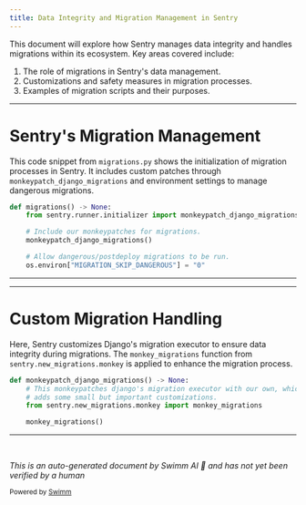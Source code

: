 ```yaml
---
title: Data Integrity and Migration Management in Sentry
---
```

This document will explore how Sentry manages data integrity and handles migrations within its ecosystem. Key areas covered include:

1. The role of migrations in Sentry's data management.
2. Customizations and safety measures in migration processes.
3. Examples of migration scripts and their purposes.

<SwmSnippet path="/src/sentry/runner/commands/migrations.py" line="11">

---

# Sentry's Migration Management

This code snippet from `migrations.py` shows the initialization of migration processes in Sentry. It includes custom patches through `monkeypatch_django_migrations` and environment settings to manage dangerous migrations.

```python
def migrations() -> None:
    from sentry.runner.initializer import monkeypatch_django_migrations

    # Include our monkeypatches for migrations.
    monkeypatch_django_migrations()

    # Allow dangerous/postdeploy migrations to be run.
    os.environ["MIGRATION_SKIP_DANGEROUS"] = "0"
```

---

</SwmSnippet>

<SwmSnippet path="/src/sentry/runner/initializer.py" line="473">

---

# Custom Migration Handling

Here, Sentry customizes Django's migration executor to ensure data integrity during migrations. The `monkey_migrations` function from `sentry.new_migrations.monkey` is applied to enhance the migration process.

```python
def monkeypatch_django_migrations() -> None:
    # This monkeypatches django's migration executor with our own, which
    # adds some small but important customizations.
    from sentry.new_migrations.monkey import monkey_migrations

    monkey_migrations()
```

---

</SwmSnippet>

&nbsp;

*This is an auto-generated document by Swimm AI 🌊 and has not yet been verified by a human*

<SwmMeta version="3.0.0" repo-id="Z2l0aHViJTNBJTNBc2VudHJ5JTNBJTNBZ2V0c2VudHJ5" repo-name="sentry"><sup>Powered by [Swimm](/)</sup></SwmMeta>
